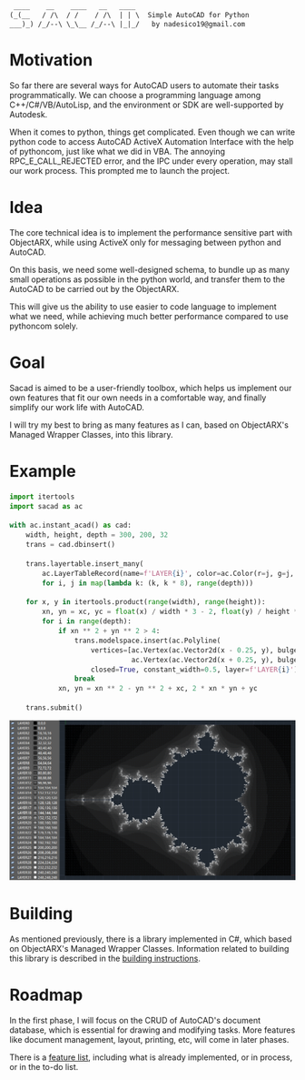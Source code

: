 ```
 ____    __    ____   __   ____   
(_(__   / /\  / /    / /\  | | \  Simple AutoCAD for Python
___)_) /_/--\ \_\__ /_/--\ |_|_/   by nadesico19@gmail.com
```

# Motivation

So far there are several ways for AutoCAD users to automate their tasks
programmatically. We can choose a programming language among C++/C#/VB/AutoLisp,
and the environment or SDK are well-supported by Autodesk.

When it comes to python, things get complicated. Even though we can write python
code to access AutoCAD ActiveX Automation Interface with the help of pythoncom,
just like what we did in VBA. The annoying RPC_E_CALL_REJECTED error, and the
IPC under every operation, may stall our work process. This prompted me to
launch the project.

# Idea

The core technical idea is to implement the performance sensitive part with
ObjectARX, while using ActiveX only for messaging between python and AutoCAD.

On this basis, we need some well-designed schema, to bundle up as many small
operations as possible in the python world, and transfer them to the AutoCAD to
be carried out by the ObjectARX.

This will give us the ability to use easier to code language to implement what
we need, while achieving much better performance compared to use pythoncom
solely.

# Goal

Sacad is aimed to be a user-friendly toolbox, which helps us implement our own
features that fit our own needs in a comfortable way, and finally simplify our
work life with AutoCAD.

I will try my best to bring as many features as I can, based on ObjectARX's
Managed Wrapper Classes, into this library.

# Example

```python
import itertools
import sacad as ac

with ac.instant_acad() as cad:
    width, height, depth = 300, 200, 32
    trans = cad.dbinsert()

    trans.layertable.insert_many(
        ac.LayerTableRecord(name=f'LAYER{i}', color=ac.Color(r=j, g=j, b=j))
        for i, j in map(lambda k: (k, k * 8), range(depth)))

    for x, y in itertools.product(range(width), range(height)):
        xn, yn = xc, yc = float(x) / width * 3 - 2, float(y) / height * 2 - 1
        for i in range(depth):
            if xn ** 2 + yn ** 2 > 4:
                trans.modelspace.insert(ac.Polyline(
                    vertices=[ac.Vertex(ac.Vector2d(x - 0.25, y), bulge=1),
                              ac.Vertex(ac.Vector2d(x + 0.25, y), bulge=1)],
                    closed=True, constant_width=0.5, layer=f'LAYER{i}'))
                break
            xn, yn = xn ** 2 - yn ** 2 + xc, 2 * xn * yn + yc

    trans.submit()
```

![output of the demo](image/demo_01.png)

# Building

As mentioned previously, there is a library implemented in C#, which based on
ObjectARX's Managed Wrapper Classes. Information related to building this
library is described in the [building instructions](BUILDING.md).

# Roadmap

In the first phase, I will focus on the CRUD of AutoCAD's document database,
which is essential for drawing and modifying tasks. More features like document
management, layout, printing, etc, will come in later phases.

There is a [feature list](FEATURES.md), including what is already implemented,
or in process, or in the to-do list.
